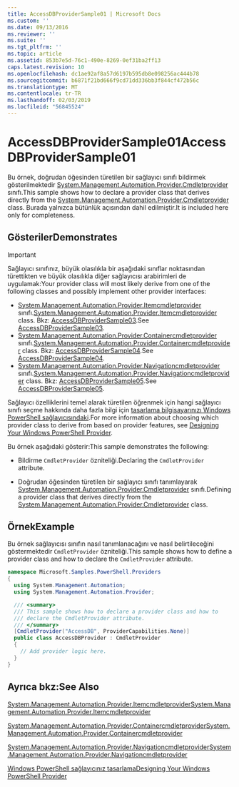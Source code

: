```yaml
---
title: AccessDBProviderSample01 | Microsoft Docs
ms.custom: ''
ms.date: 09/13/2016
ms.reviewer: ''
ms.suite: ''
ms.tgt_pltfrm: ''
ms.topic: article
ms.assetid: 853b7e5d-76c1-490e-8269-0ef31ba2ff13
caps.latest.revision: 10
ms.openlocfilehash: dc1ae92af8a57d6197b595db8e098256ac444b78
ms.sourcegitcommit: b6871f21bd666f9cd71dd336bb3f844cf472b56c
ms.translationtype: MT
ms.contentlocale: tr-TR
ms.lasthandoff: 02/03/2019
ms.locfileid: "56845524"
---
```

# <a name="accessdbprovidersample01"></a><span data-ttu-id="f1013-102">AccessDBProviderSample01</span><span class="sxs-lookup"><span data-stu-id="f1013-102">AccessDBProviderSample01</span></span>

<span data-ttu-id="f1013-103">Bu örnek, doğrudan öğesinden türetilen bir sağlayıcı sınıfı bildirmek gösterilmektedir [System.Management.Automation.Provider.Cmdletprovider](/dotnet/api/System.Management.Automation.Provider.CmdletProvider) sınıfı.</span><span class="sxs-lookup"><span data-stu-id="f1013-103">This sample shows how to declare a provider class that derives directly from the [System.Management.Automation.Provider.Cmdletprovider](/dotnet/api/System.Management.Automation.Provider.CmdletProvider) class.</span></span> <span data-ttu-id="f1013-104">Burada yalnızca bütünlük açısından dahil edilmiştir.</span><span class="sxs-lookup"><span data-stu-id="f1013-104">It is included here only for completeness.</span></span>

## <a name="demonstrates"></a><span data-ttu-id="f1013-105">Gösteriler</span><span class="sxs-lookup"><span data-stu-id="f1013-105">Demonstrates</span></span>

> [!IMPORTANT]
> <span data-ttu-id="f1013-106">Sağlayıcı sınıfınız, büyük olasılıkla bir aşağıdaki sınıflar noktasından türettikten ve büyük olasılıkla diğer sağlayıcısı arabirimleri de uygulamak:</span><span class="sxs-lookup"><span data-stu-id="f1013-106">Your provider class will most likely derive from one of the following classes and possibly implement other provider interfaces:</span></span>
>
> -   <span data-ttu-id="f1013-107">[System.Management.Automation.Provider.Itemcmdletprovider](/dotnet/api/System.Management.Automation.Provider.ItemCmdletProvider) sınıfı.</span><span class="sxs-lookup"><span data-stu-id="f1013-107">[System.Management.Automation.Provider.Itemcmdletprovider](/dotnet/api/System.Management.Automation.Provider.ItemCmdletProvider) class.</span></span> <span data-ttu-id="f1013-108">Bkz: [AccessDBProviderSample03](./accessdbprovidersample03.md).</span><span class="sxs-lookup"><span data-stu-id="f1013-108">See [AccessDBProviderSample03](./accessdbprovidersample03.md).</span></span>
> -   <span data-ttu-id="f1013-109">[System.Management.Automation.Provider.Containercmdletprovider](/dotnet/api/System.Management.Automation.Provider.ContainerCmdletProvider) sınıfı.</span><span class="sxs-lookup"><span data-stu-id="f1013-109">[System.Management.Automation.Provider.Containercmdletprovider](/dotnet/api/System.Management.Automation.Provider.ContainerCmdletProvider) class.</span></span> <span data-ttu-id="f1013-110">Bkz: [AccessDBProviderSample04](./accessdbprovidersample04.md).</span><span class="sxs-lookup"><span data-stu-id="f1013-110">See [AccessDBProviderSample04](./accessdbprovidersample04.md).</span></span>
> -   <span data-ttu-id="f1013-111">[System.Management.Automation.Provider.Navigationcmdletprovider](/dotnet/api/System.Management.Automation.Provider.NavigationCmdletProvider) sınıfı.</span><span class="sxs-lookup"><span data-stu-id="f1013-111">[System.Management.Automation.Provider.Navigationcmdletprovider](/dotnet/api/System.Management.Automation.Provider.NavigationCmdletProvider) class.</span></span> <span data-ttu-id="f1013-112">Bkz: [AccessDBProviderSample05](./accessdbprovidersample05.md).</span><span class="sxs-lookup"><span data-stu-id="f1013-112">See [AccessDBProviderSample05](./accessdbprovidersample05.md).</span></span>
>
> <span data-ttu-id="f1013-113">Sağlayıcı özelliklerini temel alarak türetilen öğrenmek için hangi sağlayıcı sınıfı seçme hakkında daha fazla bilgi için [tasarlama bilgisayarınızı Windows PowerShell sağlayıcısındaki](./provider-types.md).</span><span class="sxs-lookup"><span data-stu-id="f1013-113">For more information about choosing which provider class to derive from based on provider features, see [Designing Your Windows PowerShell Provider](./provider-types.md).</span></span>

<span data-ttu-id="f1013-114">Bu örnek aşağıdaki gösterir:</span><span class="sxs-lookup"><span data-stu-id="f1013-114">This sample demonstrates the following:</span></span>

- <span data-ttu-id="f1013-115">Bildirme `CmdletProvider` özniteliği.</span><span class="sxs-lookup"><span data-stu-id="f1013-115">Declaring the `CmdletProvider` attribute.</span></span>

- <span data-ttu-id="f1013-116">Doğrudan öğesinden türetilen bir sağlayıcı sınıfı tanımlayarak [System.Management.Automation.Provider.Cmdletprovider](/dotnet/api/System.Management.Automation.Provider.CmdletProvider) sınıfı.</span><span class="sxs-lookup"><span data-stu-id="f1013-116">Defining a provider class that derives directly from the [System.Management.Automation.Provider.Cmdletprovider](/dotnet/api/System.Management.Automation.Provider.CmdletProvider) class.</span></span>

## <a name="example"></a><span data-ttu-id="f1013-117">Örnek</span><span class="sxs-lookup"><span data-stu-id="f1013-117">Example</span></span>

<span data-ttu-id="f1013-118">Bu örnek sağlayıcısı sınıfın nasıl tanımlanacağını ve nasıl belirtileceğini göstermektedir `CmdletProvider` özniteliği.</span><span class="sxs-lookup"><span data-stu-id="f1013-118">This sample shows how to define a provider class and how to declare the `CmdletProvider` attribute.</span></span>

```csharp
namespace Microsoft.Samples.PowerShell.Providers
{
  using System.Management.Automation;
  using System.Management.Automation.Provider;

  /// <summary>
  /// This sample shows how to declare a provider class and how to
  /// declare the CmdletProvider attribute.
  /// </summary>
  [CmdletProvider("AccessDB", ProviderCapabilities.None)]
  public class AccessDBProvider : CmdletProvider
  {
    // Add provider logic here.
  }
}
```

## <a name="see-also"></a><span data-ttu-id="f1013-119">Ayrıca bkz:</span><span class="sxs-lookup"><span data-stu-id="f1013-119">See Also</span></span>

[<span data-ttu-id="f1013-120">System.Management.Automation.Provider.Itemcmdletprovider</span><span class="sxs-lookup"><span data-stu-id="f1013-120">System.Management.Automation.Provider.Itemcmdletprovider</span></span>](/dotnet/api/System.Management.Automation.Provider.ItemCmdletProvider)

[<span data-ttu-id="f1013-121">System.Management.Automation.Provider.Containercmdletprovider</span><span class="sxs-lookup"><span data-stu-id="f1013-121">System.Management.Automation.Provider.Containercmdletprovider</span></span>](/dotnet/api/System.Management.Automation.Provider.ContainerCmdletProvider)

[<span data-ttu-id="f1013-122">System.Management.Automation.Provider.Navigationcmdletprovider</span><span class="sxs-lookup"><span data-stu-id="f1013-122">System.Management.Automation.Provider.Navigationcmdletprovider</span></span>](/dotnet/api/System.Management.Automation.Provider.NavigationCmdletProvider)

[<span data-ttu-id="f1013-123">Windows PowerShell sağlayıcınız tasarlama</span><span class="sxs-lookup"><span data-stu-id="f1013-123">Designing Your Windows PowerShell Provider</span></span>](./provider-types.md)